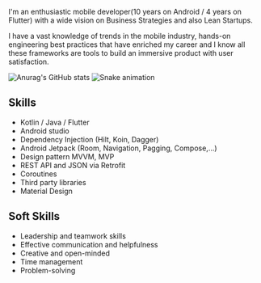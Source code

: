 
I'm an enthusiastic mobile developer(10 years on Android / 4 years on Flutter) with a wide vision on Business Strategies and also Lean Startups.

I have a vast knowledge of trends in the mobile industry, hands-on engineering best practices that have enriched my career and I know all these frameworks are tools to build an immersive product with user satisfaction.

![Anurag's GitHub stats](https://github-readme-stats.vercel.app/api?username=Morteza-Rastgoo&theme=vue&show_icons=true)
![Snake animation](https://github.com/Morteza-Rastgoo/Morteza-Rastgoo/blob/output/github-contribution-grid-snake.svg)
## Skills
* Kotlin / Java / Flutter 
* Android studio 
* Dependency Injection (Hilt, Koin, Dagger) 
* Android Jetpack (Room, Navigation, Pagging, Compose,...) 
* Design pattern MVVM, MVP 
* REST API and JSON via Retrofit
* Coroutines
* Third party libraries
* Material Design

## Soft Skills
* Leadership and teamwork skills
* Effective communication and helpfulness
* Creative and open-minded
* Time management
* Problem-solving





<!--
**Morteza-Rastgoo/Morteza-Rastgoo** is a ✨ _special_ ✨ repository because its `README.md` (this file) appears on your GitHub profile.

Here are some ideas to get you started:

- 🔭 I’m currently working on ...
- 🌱 I’m currently learning ...
- 👯 I’m looking to collaborate on ...
- 🤔 I’m looking for help with ...
- 💬 Ask me about ...
- 📫 How to reach me: ...
- 😄 Pronouns: ...
- ⚡ Fun fact: ...
-->

